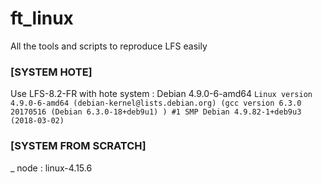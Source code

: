 # ft_linux

All the tools and scripts to reproduce LFS easily


### [SYSTEM HOTE]
Use LFS-8.2-FR with hote system : Debian 4.9.0-6-amd64
`Linux version 4.9.0-6-amd64 (debian-kernel@lists.debian.org) (gcc version 6.3.0 20170516 (Debian 6.3.0-18+deb9u1) ) #1 SMP Debian 4.9.82-1+deb9u3 (2018-03-02)`

### [SYSTEM FROM SCRATCH]

_ node : linux-4.15.6
